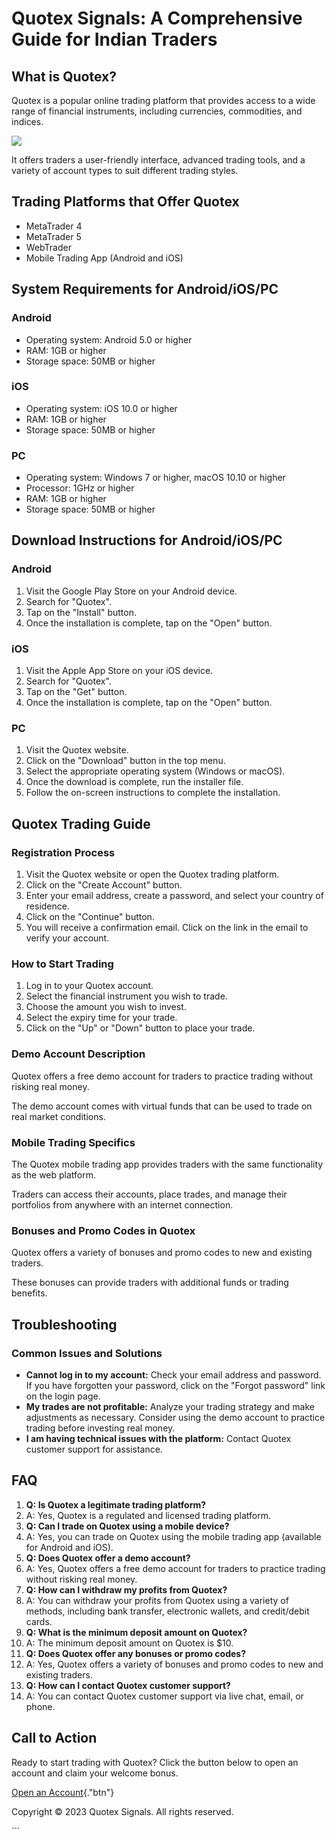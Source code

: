 

# Quotex Signals: A Comprehensive Guide for Indian Traders




## What is Quotex?

Quotex is a popular online trading platform that provides access to a
wide range of financial instruments, including currencies, commodities,
and indices.

[![](https://static.quotex.io/files/4_en/300_250.jpg)](https://traff.sbs/brokerqxlid)

It offers traders a user-friendly interface, advanced trading tools, and
a variety of account types to suit different trading styles.

## Trading Platforms that Offer Quotex

-   MetaTrader 4
-   MetaTrader 5
-   WebTrader
-   Mobile Trading App (Android and iOS)

## System Requirements for Android/iOS/PC

### Android

-   Operating system: Android 5.0 or higher
-   RAM: 1GB or higher
-   Storage space: 50MB or higher

### iOS

-   Operating system: iOS 10.0 or higher
-   RAM: 1GB or higher
-   Storage space: 50MB or higher

### PC

-   Operating system: Windows 7 or higher, macOS 10.10 or higher
-   Processor: 1GHz or higher
-   RAM: 1GB or higher
-   Storage space: 50MB or higher

## Download Instructions for Android/iOS/PC

### Android

1.  Visit the Google Play Store on your Android device.
2.  Search for "Quotex".
3.  Tap on the "Install" button.
4.  Once the installation is complete, tap on the "Open" button.

### iOS

1.  Visit the Apple App Store on your iOS device.
2.  Search for "Quotex".
3.  Tap on the "Get" button.
4.  Once the installation is complete, tap on the "Open" button.

### PC

1.  Visit the Quotex website.
2.  Click on the "Download" button in the top menu.
3.  Select the appropriate operating system (Windows or macOS).
4.  Once the download is complete, run the installer file.
5.  Follow the on-screen instructions to complete the installation.

## Quotex Trading Guide

### Registration Process

1.  Visit the Quotex website or open the Quotex trading platform.
2.  Click on the "Create Account" button.
3.  Enter your email address, create a password, and select your country
    of residence.
4.  Click on the "Continue" button.
5.  You will receive a confirmation email. Click on the link in the
    email to verify your account.

### How to Start Trading

1.  Log in to your Quotex account.
2.  Select the financial instrument you wish to trade.
3.  Choose the amount you wish to invest.
4.  Select the expiry time for your trade.
5.  Click on the "Up" or "Down" button to place your trade.

### Demo Account Description

Quotex offers a free demo account for traders to practice trading
without risking real money.

The demo account comes with virtual funds that can be used to trade on
real market conditions.

### Mobile Trading Specifics

The Quotex mobile trading app provides traders with the same
functionality as the web platform.

Traders can access their accounts, place trades, and manage their
portfolios from anywhere with an internet connection.

### Bonuses and Promo Codes in Quotex

Quotex offers a variety of bonuses and promo codes to new and existing
traders.

These bonuses can provide traders with additional funds or trading
benefits.

## Troubleshooting

### Common Issues and Solutions

-   **Cannot log in to my account:** Check your email address and
    password. If you have forgotten your password, click on the
    "Forgot password" link on the login page.
-   **My trades are not profitable:** Analyze your trading strategy and
    make adjustments as necessary. Consider using the demo account to
    practice trading before investing real money.
-   **I am having technical issues with the platform:** Contact Quotex
    customer support for assistance.

## FAQ

1.  **Q: Is Quotex a legitimate trading platform?**
2.  A: Yes, Quotex is a regulated and licensed trading platform.
3.  **Q: Can I trade on Quotex using a mobile device?**
4.  A: Yes, you can trade on Quotex using the mobile trading app
    (available for Android and iOS).
5.  **Q: Does Quotex offer a demo account?**
6.  A: Yes, Quotex offers a free demo account for traders to practice
    trading without risking real money.
7.  **Q: How can I withdraw my profits from Quotex?**
8.  A: You can withdraw your profits from Quotex using a variety of
    methods, including bank transfer, electronic wallets, and
    credit/debit cards.
9.  **Q: What is the minimum deposit amount on Quotex?**
10. A: The minimum deposit amount on Quotex is \$10.
11. **Q: Does Quotex offer any bonuses or promo codes?**
12. A: Yes, Quotex offers a variety of bonuses and promo codes to new
    and existing traders.
13. **Q: How can I contact Quotex customer support?**
14. A: You can contact Quotex customer support via live chat, email, or
    phone.

## Call to Action

Ready to start trading with Quotex? Click the button below to open an
account and claim your welcome bonus.

[Open an Account](\%22https://traff.sbs/brokerqxlid\%22){."btn"}

Copyright © 2023 Quotex Signals. All rights reserved.

\`\`\`

